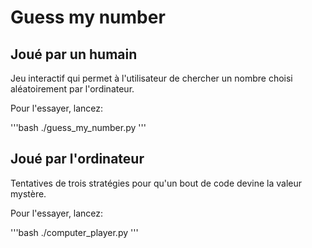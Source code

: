 # Guess my number 

## Joué par un humain

Jeu interactif qui permet à l'utilisateur  de chercher un nombre choisi aléatoirement par l'ordinateur. 

Pour l'essayer, lancez:

'''bash
./guess_my_number.py
'''

## Joué par l'ordinateur

Tentatives de trois stratégies pour qu'un bout de code devine la valeur mystère. 

Pour l'essayer, lancez:

'''bash
./computer_player.py
'''
